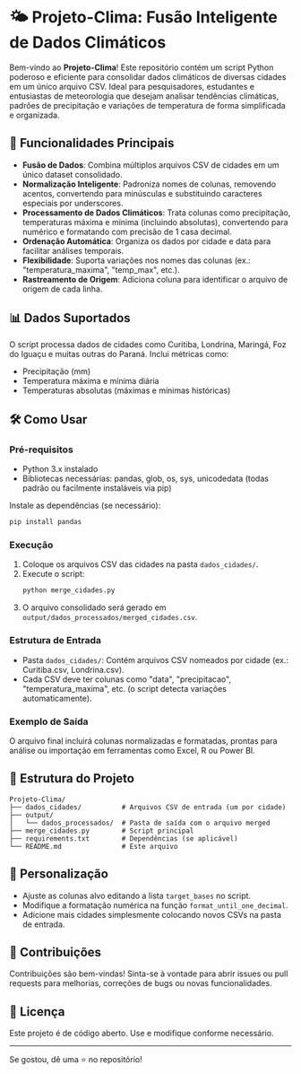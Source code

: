 # 🌤️ Projeto-Clima: Fusão Inteligente de Dados Climáticos

Bem-vindo ao **Projeto-Clima**! Este repositório contém um script Python poderoso e eficiente para consolidar dados climáticos de diversas cidades em um único arquivo CSV. Ideal para pesquisadores, estudantes e entusiastas de meteorologia que desejam analisar tendências climáticas, padrões de precipitação e variações de temperatura de forma simplificada e organizada.

## 🚀 Funcionalidades Principais

- **Fusão de Dados**: Combina múltiplos arquivos CSV de cidades em um único dataset consolidado.
- **Normalização Inteligente**: Padroniza nomes de colunas, removendo acentos, convertendo para minúsculas e substituindo caracteres especiais por underscores.
- **Processamento de Dados Climáticos**: Trata colunas como precipitação, temperaturas máxima e mínima (incluindo absolutas), convertendo para numérico e formatando com precisão de 1 casa decimal.
- **Ordenação Automática**: Organiza os dados por cidade e data para facilitar análises temporais.
- **Flexibilidade**: Suporta variações nos nomes das colunas (ex.: "temperatura_maxima", "temp_max", etc.).
- **Rastreamento de Origem**: Adiciona coluna para identificar o arquivo de origem de cada linha.

## 📊 Dados Suportados

O script processa dados de cidades como Curitiba, Londrina, Maringá, Foz do Iguaçu e muitas outras do Paraná. Inclui métricas como:
- Precipitação (mm)
- Temperatura máxima e mínima diária
- Temperaturas absolutas (máximas e mínimas históricas)

## 🛠️ Como Usar

### Pré-requisitos
- Python 3.x instalado
- Bibliotecas necessárias: pandas, glob, os, sys, unicodedata (todas padrão ou facilmente instaláveis via pip)

Instale as dependências (se necessário):
```bash
pip install pandas
```

### Execução
1. Coloque os arquivos CSV das cidades na pasta `dados_cidades/`.
2. Execute o script:
   ```bash
   python merge_cidades.py
   ```
3. O arquivo consolidado será gerado em `output/dados_processados/merged_cidades.csv`.

### Estrutura de Entrada
- Pasta `dados_cidades/`: Contém arquivos CSV nomeados por cidade (ex.: Curitiba.csv, Londrina.csv).
- Cada CSV deve ter colunas como "data", "precipitacao", "temperatura_maxima", etc. (o script detecta variações automaticamente).

### Exemplo de Saída
O arquivo final incluirá colunas normalizadas e formatadas, prontas para análise ou importação em ferramentas como Excel, R ou Power BI.

## 📁 Estrutura do Projeto
```
Projeto-Clima/
├── dados_cidades/          # Arquivos CSV de entrada (um por cidade)
├── output/
│   └── dados_processados/  # Pasta de saída com o arquivo merged
├── merge_cidades.py        # Script principal
├── requirements.txt        # Dependências (se aplicável)
└── README.md               # Este arquivo
```

## 🔧 Personalização
- Ajuste as colunas alvo editando a lista `target_bases` no script.
- Modifique a formatação numérica na função `format_until_one_decimal`.
- Adicione mais cidades simplesmente colocando novos CSVs na pasta de entrada.

## 🤝 Contribuições
Contribuições são bem-vindas! Sinta-se à vontade para abrir issues ou pull requests para melhorias, correções de bugs ou novas funcionalidades.

## 📄 Licença
Este projeto é de código aberto. Use e modifique conforme necessário.

---

Se gostou, dê uma ⭐ no repositório!
